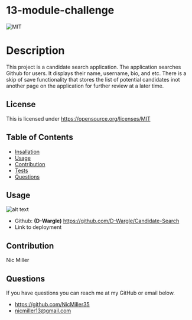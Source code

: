 # 13-module-challenge
![MIT](https://img.shields.io/badge/License-MIT-yellow.svg)


# Description
This project is a candidate search application. The application searches Github for users. It displays their name, username, bio, and etc. There is a skip of save functionality that stores the list of potential candidates inot another page on the application for further review at a later time. 


## License
This is licensed under <https://opensource.org/licenses/MIT>


## Table of Contents
- [Insallation](#installation)
- [Usage](#usage)
- [Contribution](#contribution)
- [Tests](#tests)
- [Questions](#questions)


## Usage
![alt text](src/assets/screen.png)
- Github: **(D-Wargle)** <https://github.com/D-Wargle/Candidate-Search>
- Link to deployment


## Contribution
Nic Miller



## Questions
If you have questions you can reach me at my GitHub or email below.
- <https://github.com/NicMiller35>
- nicmiller13@gmail.com